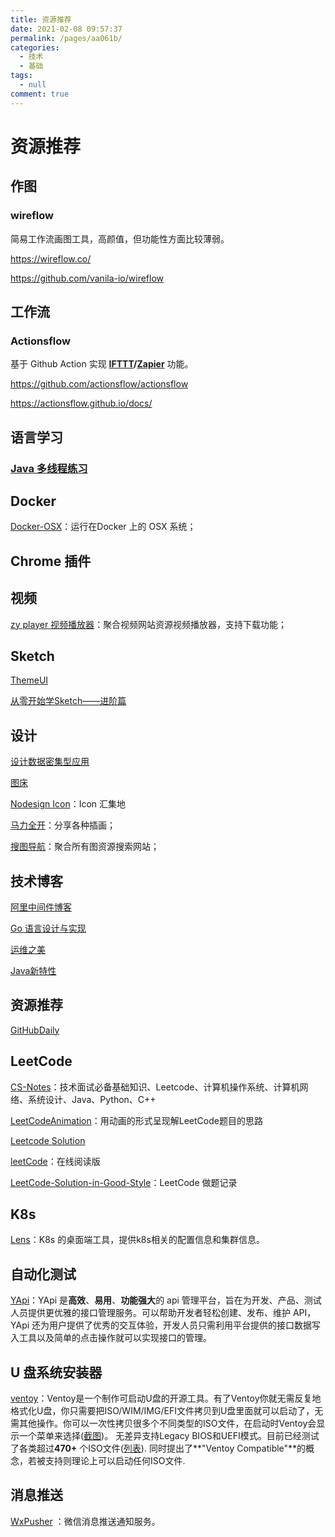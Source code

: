 ```yaml
---
title: 资源推荐
date: 2021-02-08 09:57:37
permalink: /pages/aa061b/
categories: 
  - 技术
  - 基础
tags: 
  - null
comment: true
---
```

# 资源推荐



## 作图

### wireflow

简易工作流画图工具，高颜值，但功能性方面比较薄弱。

https://wireflow.co/

https://github.com/vanila-io/wireflow

## 工作流

### Actionsflow

基于 Github Action 实现 **[IFTTT](https://ifttt.com/)/[Zapier](https://zapier.com/)** 功能。

https://github.com/actionsflow/actionsflow

https://actionsflow.github.io/docs/

## 语言学习

### [Java 多线程练习](https://github.com/preslavmihaylov/booknotes/tree/master/java/java-concurrency-in-practice)





















## Docker

[Docker-OSX](https://github.com/sickcodes/Docker-OSX/blob/master/README.md)：运行在Docker 上的 OSX 系统；

## Chrome 插件

## 视频

[zy player 视频播放器](http://zyplayer.fun/)：聚合视频网站资源视频播放器，支持下载功能；

## Sketch

[ThemeUI](https://themeui.net/)

[从零开始学Sketch——进阶篇](http://www.woshipm.com/pd/262302.html)

## 设计

[设计数据密集型应用](https://vonng.gitbooks.io/ddia-cn/content/)

[图床](https://sspai.com/post/55032)

[Nodesign Icon](https://nodesign.dev/)：Icon 汇集地

[马力全开](https://design.maliquankai.com/)：分享各种插画；

[搜图导航](https://www.91sotu.com/)：聚合所有图资源搜索网站；

## 技术博客

[阿里中间件博客](http://jm.taobao.org/)

[Go 语言设计与实现](https://draveness.me/golang/)

[运维之美](https://www.hi-linux.com/)

[Java新特性](https://www.journaldev.com/37273/java-14-features)

## 资源推荐

[GitHubDaily](https://github.com/GitHubDaily/GitHubDaily)

## LeetCode

[CS-Notes](https://github.com/CyC2018/CS-Notes)：技术面试必备基础知识、Leetcode、计算机操作系统、计算机网络、系统设计、Java、Python、C++

[LeetCodeAnimation](https://github.com/MisterBooo/LeetCodeAnimation)：用动画的形式呈现解LeetCode题目的思路

[Leetcode Solution](https://leetcode-solution.cn/)

[leetCode](https://leetcode-solution.cn/)：在线阅读版

[LeetCode-Solution-in-Good-Style](https://github.com/liweiwei1419/LeetCode-Solution-in-Good-Style)：LeetCode 做题记录

## K8s

[Lens](https://k8slens.dev/)：K8s 的桌面端工具，提供k8s相关的配置信息和集群信息。

## 自动化测试

[YApi](https://github.com/YMFE/yapi)：YApi 是**高效**、**易用**、**功能强大**的 api 管理平台，旨在为开发、产品、测试人员提供更优雅的接口管理服务。可以帮助开发者轻松创建、发布、维护 API，YApi 还为用户提供了优秀的交互体验，开发人员只需利用平台提供的接口数据写入工具以及简单的点击操作就可以实现接口的管理。

## U 盘系统安装器

[ventoy](http://ventoy.net)：Ventoy是一个制作可启动U盘的开源工具。有了Ventoy你就无需反复地格式化U盘，你只需要把ISO/WIM/IMG/EFI文件拷贝到U盘里面就可以启动了，无需其他操作。你可以一次性拷贝很多个不同类型的ISO文件，在启动时Ventoy会显示一个菜单来选择([截图](https://ventoy.net/cn/screenshot.html))。 无差异支持Legacy BIOS和UEFI模式。目前已经测试了各类超过**470+** 个ISO文件([列表](https://ventoy.net/cn/isolist.html)). 同时提出了**"Ventoy Compatible"**的概念，若被支持则理论上可以启动任何ISO文件.

## 消息推送

[WxPusher](http://wxpusher.zjiecode.com/docs/#/) ：微信消息推送通知服务。

